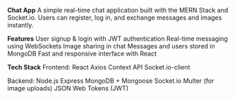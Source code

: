 **Chat App**
A simple real-time chat application built with the MERN Stack and Socket.io. Users can register, log in, and exchange messages and images instantly.

**Features**
 User signup & login with JWT authentication
 Real-time messaging using WebSockets
 Image sharing in chat
 Messages and users stored in MongoDB
 Fast and responsive interface with React

**Tech Stack**
Frontend:
React
Axios
Context API
Socket.io-client

Backend:
Node.js
Express
MongoDB + Mongoose
Socket.io
Multer (for image uploads)
JSON Web Tokens (JWT)
